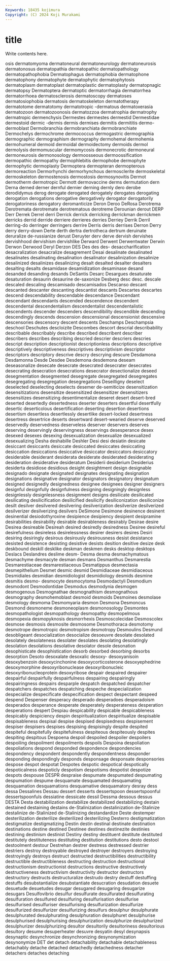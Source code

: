 ```yaml
---
Keywords: 18435 kojimura
Copyright: (C) 2024 Koji Murakami
---
```


# title

Write contents here.



osis dermatomyoma dermatoneural dermatoneurology dermatoneurosis dermatonosus dermatopathia dermatopathic dermatopathology dermatopathophobia
Dermatophagus dermatophobia dermatophone dermatophony dermatophyte dermatophytic dermatophytosis dermatoplasm dermatoplast dermatoplastic
dermatoplasty dermatopnagic dermatopsy Dermatoptera dermatoptic dermatorrhagia dermatorrhea dermatorrhoea dermatosclerosis dermatoscopy
dermatoses dermatosiophobia dermatosis dermatoskeleton dermatotherapy dermatotome dermatotomy dermatotropic -dermatous dermatoxerasia
dermatozoon dermatozoonosis dermatozzoa dermatrophia dermatrophy dermatropic dermenchysis Dermestes dermestes dermestid
Dermestidae dermestoid dermic -dermis dermis dermises dermitis dermititis dermo- dermoblast
Dermobranchia dermobranchiata dermobranchiate Dermochelys dermochrome dermococcus dermogastric dermographia dermographic dermographism
dermography dermohemal dermohemia dermohumeral dermoid dermoidal dermoidectomy dermoids dermol dermolysis
dermomuscular dermomycosis dermonecrotic dermoneural dermoneurosis dermonosology dermoosseous dermoossification dermopathic dermopathy
dermophlebitis dermophobe dermophyte dermophytic dermoplasty Dermoptera dermopteran dermopterous dermoreaction Dermorhynchi
dermorhynchous dermosclerite dermoskeletal dermoskeleton dermostenosis dermostosis dermosynovitis Dermot dermotherm dermotropic
Dermott dermovaccine derms dermutation dern Derna derned derner dernful dernier
derning dernly dero derobe derodidymus derog derogate derogated derogately derogates
derogating derogation derogations derogative derogatively derogator derogatorily derogatoriness derogatory deromanticize
Deron Deroo DeRosa Derotrema Derotremata derotremate derotrematous derotreme Derounian derout
DERP Derr Derrek Derrel derri Derrick derrick derricking derrickman derrickmen
derricks derrid derride derriere derrieres derries Derriey Derrik Derril derring-do
derringer derringers derrire Derris derris derrises Derron Derry derry derry-down
Derte derth dertra dertrotheca dertrum deruinate deruralize de-russianize derust Deruyter
derv derve dervish dervishes dervishhood dervishism dervishlike Derward Derwent Derwentwater
Derwin Derwon Derwood Deryl Derzon DES Des des des- desaccharification
desacralization desacralize desagrement Desai desalinate desalinated desalinates desalinating desalination desalinator
desalinization desalinize desalinized desalinizes desalinizing desalt desalted desalter desalters desalting
desalts desamidase desamidization desaminase desand desanded desanding desands DeSantis Desarc
Desargues desaturate desaturation desaurin desaurine de-saxonize Desberg desc desc. descale
descaled descaling descamisado descamisados Descanso descant descanted descanter descanting descantist
descants Descartes descartes descend descendability descendable descendance Descendant descendant descendants
descended descendence descendent descendental descendentalism descendentalist descendentalistic descendents descender descenders
descendibility descendible descending descendingly descends descension descensional descensionist descensive descensories
descensory descent descents Deschamps Deschampsia deschool Deschutes descloizite Descombes descort
descrial describability describable describably describe described describent describer describers describes
describing descried descrier descriers descries descript description descriptionist descriptionless descriptions
descriptive descriptively descriptiveness descriptives descriptivism descriptor descriptors descriptory descrive descry
descrying descure Desdamona Desdamonna Desde Desdee Desdemona desdemona deseam deseasonalize
desecate desecrate desecrated desecrater desecrates desecrating desecration desecrations desecrator desectionalize
deseed desegmentation desegmented desegregate desegregated desegregates desegregating desegregation desegregations Deseilligny
deselect deselected deselecting deselects desemer de-semiticize desensitization desensitizations desensitize desensitized
desensitizer desensitizers desensitizes desensitizing desentimentalize deseret desert desert-bred deserted desertedly
desertedness deserter deserters desertful desertfully desertic deserticolous desertification deserting desertion
desertions desertism desertless desertlessly desertlike desert-locked desertness desertress desertrice deserts
desertward desert-wearied deserve deserved deservedly deservedness deserveless deserver deservers deserves
deserving deservingly deservingness deservings desesperance desex desexed desexes desexing desexualization
desexualize desexualized desexualizing Desha deshabille Deshler Desi desi desiatin desicate
desiccant desiccants desiccate desiccated desiccates desiccating desiccation desiccations desiccative desiccator
desiccators desiccatory desiderable desiderant desiderata desiderate desiderated desiderating desideration desiderative
desideratum Desiderii desiderium Desiderius desiderta desidiose desidious desight desightment design
designable designado designate designated designates designating designation designations designative designator
designators designatory designatum designed designedly designedness designee designees designer designers
designful designfully designfulness designing designingly designless designlessly designlessness designment designs
desilicate desilicated desilicating desilicification desilicified desilicify desiliconization desiliconize desilt desilver
desilvered desilvering desilverization desilverize desilverized desilverizer desilverizing desilvers DeSimone Desimone
desinence desinent desinential desiodothyroxine desipience desipiency desipient desipramine desirabilities desirability
desirable desirableness desirably Desirae desire Desirea desireable Desireah desired desiredly
desiredness Desiree desireful desirefulness desireless desirelessness desirer desirers desires Desiri
desiring desiringly desirous desirously desirousness desist desistance desisted desistence desisting
desistive desists desition desitive desize desk deskbound deskill desklike deskman
deskmen desks desktop desktops Deslacs Deslandres deslime desm- Desma desma
desmachymatous desmachyme desmacyte desman desmans Desmanthus Desmarestia Desmarestiaceae desmarestiaceous Desmatippus
desmectasia desmepithelium Desmet desmic desmid Desmidiaceae desmidiaceous Desmidiales desmidian desmidiologist
desmidiology desmids desmine desmitis desmo- desmocyte desmocytoma Desmodactyli Desmodium desmodont
Desmodontidae Desmodus desmodynia desmogen desmogenous Desmognathae desmognathism desmognathous desmography desmohemoblast
desmoid desmoids Desmoines desmolase desmology desmoma Desmomyaria desmon Desmona Desmoncus
Desmond desmoneme desmoneoplasm desmonosology Desmontes desmopathologist desmopathology desmopathy desmopelmous desmopexia
desmopyknosis desmorrhexis Desmoscolecidae Desmoscolex desmose desmosis desmosite desmosome Desmothoraca desmotomy
desmotrope desmotropic desmotropism desmotropy Desmoulins Desmund desobligeant desocialization desocialize desoeuvre
desolate desolated desolately desolateness desolater desolates desolating desolatingly desolation desolations
desolative desolator desole desonation desophisticate desophistication desorb desorbed desorbing desorbs
desorption Desoto desoxalate desoxalic desoxy- desoxyanisoin desoxybenzoin desoxycinchonine desoxycorticosterone desoxyephedrine
desoxymorphine desoxyribonuclease desoxyribonucleic desoxyribonucleoprotein desoxyribose despair despaired despairer despairful despairfully
despairfulness despairing despairingly despairingness despairs desparple despatch despatched despatcher despatchers
despatches despatching despeche despecialization despecialize despecificate despecification despect despectant despeed
despend Despenser desperacy desperado desperadoes desperadoism desperados desperance desperate desperately
desperateness desperation desperations despert Despiau despicability despicable despicableness despicably despiciency
despin despiritualization despiritualize despisable despisableness despisal despise despised despisedness despisement
despiser despisers despises despising despisingly despite despited despiteful despitefully despitefulness
despiteous despiteously despites despiting despitous Despoena despoil despoiled despoiler despoilers
despoiling despoilment despoilments despoils Despoina despoliation despoliations despond desponded despondence
despondencies despondency despondent despondently despondentness desponder desponding despondingly desponds desponsage
desponsate desponsories despose despot despotat Despotes despotic despotical despotically despoticalness
despoticly despotism despotisms despotist despotize despots despouse DESPR despraise despumate
despumated despumating despumation despume desquamate desquamated desquamating desquamation desquamations desquamative
desquamatory desray dess dessa Dessalines Dessau dessert desserts dessertspoon dessertspoonful
dessertspoonfuls dessiatine dessicate dessil Dessma dessous dessus DESTA Desta destabilization
destabilize destabilized destabilizing destain destained destaining destains de-Stalinization destalinization de-Stalinize
destalinize de-Stalinized de-Stalinizing destandardize Deste destemper desterilization desterilize desterilized desterilizing
Desterro destigmatization destigmatize destigmatizing Destin destin destinal destinate destination destinations
destine destined Destinee destines destinezite destinies destining destinism destinist Destiny
destiny destituent destitute destituted destitutely destituteness destituting destitution destitutions desto
destool destoolment destour Destrehan destrer destress destressed destrier destriers destroy
destroyable destroyed destroyer destroyers destroying destroyingly destroys destruct destructed destructibilities
destructibility destructible destructibleness destructing destruction destructional destructionism destructionist destructions destructive
destructively destructiveness destructivism destructivity destructor destructors destructory destructs destructuralize destrudo
destry destuff destuffing destuffs desubstantialize desubstantiate desucration desudation desuete desuetude
desuetudes desugar desugared desugaring desugarize desugars Desulfovibrio desulfur desulfurate desulfurated
desulfurating desulfuration desulfured desulfuring desulfurisation desulfurise desulfurised desulfuriser desulfurising desulfurization
desulfurize desulfurized desulfurizer desulfurizing desulfurs desulphur desulphurate desulphurated desulphurating desulphuration
desulphuret desulphurise desulphurised desulphurising desulphurization desulphurize desulphurized desulphurizer desulphurizing desultor
desultorily desultoriness desultorious desultory desume desuperheater desuvre desyatin desyl desynapsis
desynaptic desynchronize desynchronizing desynonymization desynonymize DET det detach detachability detachable
detachableness detachably detache detached detachedly detachedness detacher detachers detaches detaching
